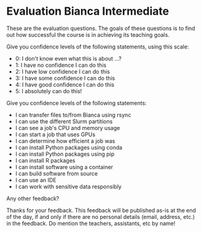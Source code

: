 # Evaluation Bianca Intermediate

These are the evaluation questions.
The goals of these questions is to find out
how successful the course is in achieving its teaching goals.

Give you confidence levels of the following statements, using this scale:

- 0: I don't know even what this is about ...?
- 1: I have no confidence I can do this
- 2: I have low confidence I can do this
- 3: I have some confidence I can do this
- 4: I have good confidence I can do this
- 5: I absolutely can do this!

Give you confidence levels of the following statements:

- I can transfer files to/from Bianca using rsync
- I can use the different Slurm partitions
- I can see a job's CPU and memory usage
- I can start a job that uses GPUs
- I can determine how efficient a job was
- I can install Python packages using conda
- I can install Python packages using pip
- I can install R packages
- I can install software using a container
- I can build software from source
- I can use an IDE
- I can work with sensitive data responsibly

Any other feedback?

Thanks for your feedback.
This feedback will be published as-is at the end of the day,
if and only if there are no personal details (email, address, etc.)
in the feedback.
Do mention the teachers, assistants, etc by name!